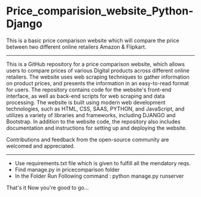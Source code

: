 # Price_comparision_website_Python-Django
This is a basic price comparison website which will compare the price between two different online retailers Amazon & Flipkart.

---------------------------------------------------------------------------------------------------------------------------------------------------------------------

This is a GitHub repository for a price comparison website, which allows users to compare prices of various Digital products across different online retailers.
The website uses web scraping techniques to gather information on product prices, and presents the information in an easy-to-read format for users.
The repository contains code for the website's front-end interface, as well as back-end scripts for web scraping and data processing. The website is built
using modern web development technologies, such as HTML, CSS, SAAS, PYTHON, and JavaScript, and utilizes a variety of libraries and frameworks, including DJANGO and Bootstrap.
In addition to the website code, the repository also includes documentation and instructions for setting up and deploying the website.

Contributions and feedback from the open-source community are welcomed and appreciated.

----------------------------------------------------------------------------------------------------------------------------------------------------------------------

- Use requirements.txt file which is given to fulfill all the mendatory reqs.
- Find manage.py in pricecomparison folder 
- In the Folder Run Following command : python manage.py runserver

That's it Now you're good to go...
